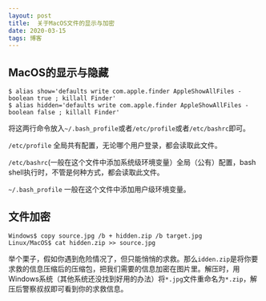 ```yaml
---
layout: post
title:  关于MacOS文件的显示与加密
date: 2020-03-15
tags: 博客
---
```

## MacOS的显示与隐藏

    $ alias show='defaults write com.apple.finder AppleShowAllFiles -boolean true ; killall Finder'
    $ alias hidden='defaults write com.apple.finder AppleShowAllFiles -boolean false ; killall Finder'

将这两行命令放入`~/.bash_profile`或者`/etc/profile`或者`/etc/bashrc`即可。

`/etc/profile`  全局共有配置，无论哪个用户登录，都会读取此文件。

`/etc/bashrc`(一般在这个文件中添加系统级环境变量）全局（公有）配置，bash shell执行时，不管是何种方式，都会读取此文件。

`~/.bash_profile`  一般在这个文件中添加用户级环境变量。

## 文件加密

    Windows$ copy source.jpg /b + hidden.zip /b target.jpg
    Linux/MacOS$ cat hidden.zip >> source.jpg

举个栗子，假如你遇到危险情况了，但只能悄悄的求救。那么`idden.zip`是将你要求救的信息压缩后的压缩包，把我们需要的信息加密在图片里。解压时，用Windows系统（其他系统还没找到好用的办法）将`*.jpg`文件重命名为`*.zip`，解压后警察叔叔即可看到你的求救信息。
